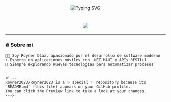 <!-- Banner animado -->
<p align="center">
  <img src="https://readme-typing-svg.demolab.com?font=Fira+Code&duration=3000&pause=500&color=00FFC6&center=true&vCenter=true&width=435&lines=Hi+there!+I'm+Royner+D%C3%ADaz+Delgado;Full+Stack+Developer+from+Peru;Lover+of+.NET%2C+React+and+APIs" alt="Typing SVG" />
</p>

<h1 align="center">
  <img src="https://img.shields.io/badge/💻 Full Stack Developer-00FFDD?style=for-the-badge&logo=github&logoColor=white"/>
</h1>

---

### 🔥 Sobre mí

```text
🧑‍💻 Soy Royner Díaz, apasionado por el desarrollo de software moderno
⚡ Experto en aplicaciones móviles con .NET MAUI y APIs RESTful
🚀 Siempre explorando nuevas tecnologías para automatizar procesos


<!---
Royner2023/Royner2023 is a ✨ special ✨ repository because its `README.md` (this file) appears on your GitHub profile.
You can click the Preview link to take a look at your changes.
--->
